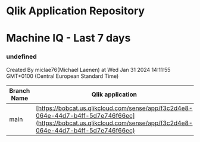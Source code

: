 # Qlik Application Repository 
# Machine IQ - Last 7 days
### undefined
Created By miclae76(Michael Laenen) at Wed Jan 31 2024 14:11:55 GMT+0100 (Central European Standard Time)

Branch Name|Qlik application
---|---
main|[https://bobcat.us.qlikcloud.com/sense/app/f3c2d4e8-064e-44d7-b4ff-5d7e746f66ec](https://bobcat.us.qlikcloud.com/sense/app/f3c2d4e8-064e-44d7-b4ff-5d7e746f66ec)